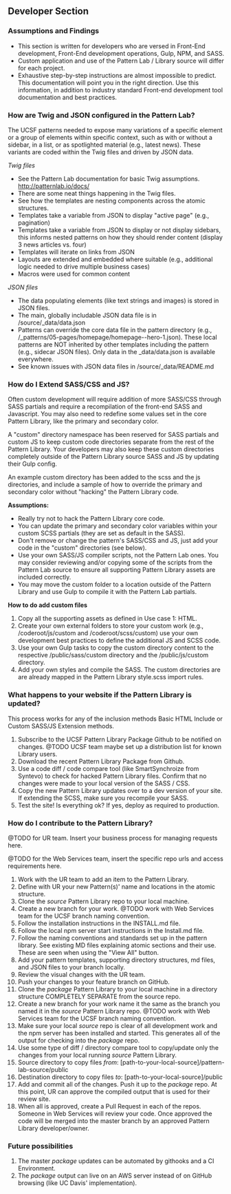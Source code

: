 ## Developer Section

### Assumptions and Findings

* This section is written for developers who are versed in Front-End development, Front-End development operations, Gulp, NPM, and SASS.
* Custom application and use of the Pattern Lab / Library source will differ for each project. 
* Exhaustive step-by-step instructions are almost impossible to predict. This documentation will point you in the right direction. Use this information, in addition to industry standard Front-end development tool documentation and best practices.



### How are Twig and JSON configured in the Pattern Lab?

The UCSF patterns needed to expose many variations of a specific element or a group of elements within specific context, such as with or without a sidebar, in a list, or as spotlighted material (e.g., latest news). These variants are coded within the Twig files and driven by JSON data.

*Twig files*

* See the Pattern Lab documentation for basic Twig assumptions. http://patternlab.io/docs/
* There are some neat things happening in the Twig files.
* See how the templates are nesting components across the atomic structures.
* Templates take a variable from JSON to display "active page" (e.g., pagination)
* Templates take a variable from JSON to display or not display sidebars, this informs nested patterns on how they should render content (display 3 news articles vs. four)
* Templates will iterate on links from JSON
* Layouts are extended and embedded where suitable (e.g., additional logic needed to drive multiple business cases)
* Macros were used for common content

*JSON files*

* The data populating elements (like text strings and images) is stored in JSON files. 
* The main, globally includable JSON data file is in /source/_data/data.json 
* Patterns can override the core data file in the pattern directory (e.g., /_patterns/05-pages/homepage/homepage--hero-1.json). These local patterns are NOT inherited by other templates including the pattern (e.g., sidecar JSON files). Only data in the _data/data.json is available everywhere.
* See known issues with JSON data files in /source/_data/README.md

### How do I Extend SASS/CSS and JS?

Often custom development will require addition of more SASS/CSS through SASS partials and require a recompilation of the front-end SASS and Javascript. You may also need to redefine some values set in the core Pattern Library, like the primary and secondary color. 

A "custom" directory namespace has been reserved for SASS partials and custom JS to keep custom code directories separate from the rest of the Pattern Library. Your developers may also keep these custom directories completely outside of the Pattern Library source SASS and JS by updating their Gulp config.

An example custom directory has been added to the scss and the js directories, and include a sample of how to override the primary and secondary color without "hacking" the Pattern Library code.

**Assumptions:** 

* Really try not to hack the Pattern Library core code. 
* You can update the primary and secondary color variables within your custom SCSS partials (they are set as default in the SASS).
* Don't remove or change the pattern's SASS/CSS and JS, just add your code in the "custom" directories (see below).
* Use your own SASS/JS compiler scripts, not the Pattern Lab ones. You may consider reviewing and/or copying some of the scripts from the Pattern Lab source to ensure all supporting Pattern Library assets are included correctly.
* You may move the custom folder to a location outside of the Pattern Library and use Gulp to compile it with the Pattern Lab partials.

**How to do add custom files**

1. Copy all the supporting assets as defined in Use case 1: HTML.
1. Create your own external folders to store your custom work (e.g.,  /coderoot/js/custom and /coderoot/scss/custom) use your own development best practices to define the additional JS and SCSS code.
1. Use your own Gulp tasks to copy the custom directory content to the respective /public/sass/custom directory and the /public/js/custom directory. 
1. Add your own styles and compile the SASS. The custom directories are are already mapped in the Pattern Library style.scss import rules.

### What happens to your website if the Pattern Library is updated?

This process works for any of the inclusion methods Basic HTML Include or Custom SASS/JS Extension methods. 

1. Subscribe to the UCSF Pattern Library Package Github to be notified on changes. @TODO UCSF team maybe set up a distribution list for known Library users.
1. Download the recent Pattern Library Package from Github.
1. Use a code diff / code compare tool (like SmartSynchroize from Syntevo) to check for hacked Pattern Library files. Confirm that no changes were made to your local version of the SASS / CSS. 
1. Copy the new Pattern Library updates over to a dev version of your site. If extending the SCSS, make sure you recompile your SASS.
1. Test the site! Is everything ok? If yes, deploy as required to production.

### How do I contribute to the Pattern Library?

@TODO for UR team. Insert your business process for managing requests here.

@TODO for the Web Services team, insert the specific repo urls and access requirements here.
 
1. Work with the UR team to add an item to the Pattern Library.
1. Define with UR your new Pattern(s)' name and locations in the atomic structure.
1. Clone the _source_ Pattern Library repo to your local machine.
1. Create a new branch for your work. @TODO work with Web Services team for the UCSF branch naming convention.
1. Follow the installation instructions in the INSTALL.md file.
1. Follow the local npm server start instructions in the Install.md file.
1. Follow the naming conventions and standards set up in the pattern library. See existing MD files explaining atomic sections and their use. These are seen when using the "View All" button.
1. Add your pattern templates, supporting directory structures, md files, and JSON files to your branch locally.
1. Review the visual changes with the UR team.
1. Push your changes to your feature branch on GitHub.
1. Clone the _package_ Pattern Library to your local machine in a directory structure COMPLETELY SEPARATE from the source repo.
1. Create a new branch for your work name it the same as the branch you named it in the _source_ Pattern Library repo. @TODO work with Web Services team for the UCSF branch naming convention.
1. Make sure your local _source_ repo is clear of all development work and the npm server has been installed and started. This generates all of the output for checking into the _package_ repo.
1. Use some type of diff / directory compare tool to copy/update only the changes from your local running _source_ Pattern Library.
1. Source directory to copy files _from_: [path-to-your-local-source]/pattern-lab-source/public
1. Destination directory to copy files _to_: [path-to-your-local-source]/public
1. Add and commit all of the changes. Push it up to the _package_ repo. At this point, UR can approve the compiled output that is used for their review site.
1. When all is approved, create a Pull Request in each of the repos. Someone in Web Services will review your code. Once approved the code will be merged into the master branch by an approved Pattern Library developer/owner.

### Future possibilities

1. The master _package_ updates can be automated by githooks and a CI Environment.
1. The _package_ output can live on an AWS server instead of on GitHub browsing (like UC Davis' implementation).


